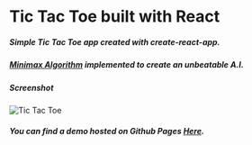 # Tic Tac Toe built with React

##### Simple Tic Tac Toe app created with create-react-app.

##### [Minimax Algorithm](https://en.wikipedia.org/wiki/Minimax) implemented to create an unbeatable A.I.

##### Screenshot

![Tic Tac Toe](https://i.postimg.cc/tTrv6qfj/reactacttoescreenshot.png)

##### You can find a demo hosted on Github Pages [Here](https://universallyry.github.io/reacttactoe/).
